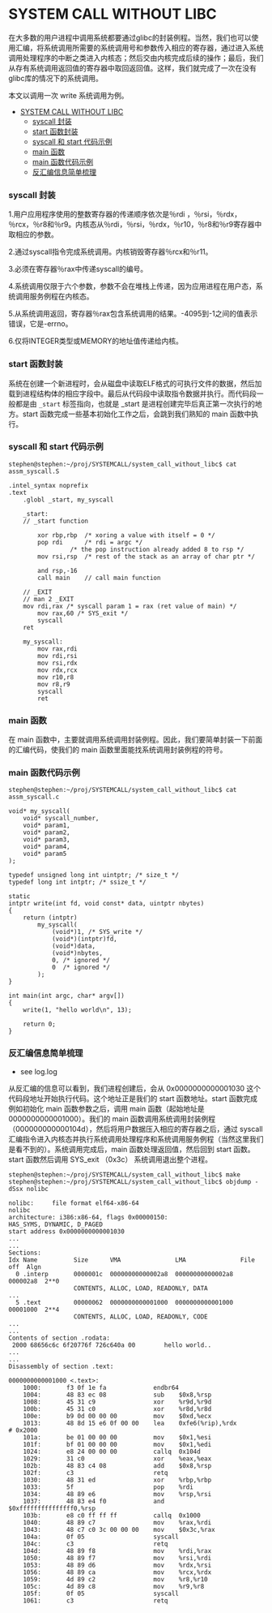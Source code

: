 
SYSTEM CALL WITHOUT LIBC
========================

在大多数的用户进程中调用系统都要通过glibc的封装例程。当然，我们也可以使用汇编，将系统调用所需要的系统调用号和参数传入相应的寄存器，通过进入系统调用处理程序的中断之类进入内核态；然后交由内核完成后续的操作；最后，我们从存有系统调用返回值的寄存器中取回返回值。这样，我们就完成了一次在没有glibc库的情况下的系统调用。


本文以调用一次 write 系统调用为例。


- [SYSTEM CALL WITHOUT LIBC](#system-call-without-libc)
    - [syscall 封装](#syscall-封装)
    - [start 函数封装](#start-函数封装)
    - [syscall 和 start 代码示例](#syscall-和-start-代码示例)
    - [main 函数](#main-函数)
    - [main 函数代码示例](#main-函数代码示例)
    - [反汇编信息简单梳理](#反汇编信息简单梳理)


### syscall 封装

1.用户应用程序使用的整数寄存器的传递顺序依次是％rdi ，％rsi，％rdx，％rcx，％r8和％r9。内核态从％rdi，％rsi，％rdx，％r10，％r8和％r9寄存器中取相应的参数。

2.通过syscall指令完成系统调用。内核销毁寄存器％rcx和％r11。

3.必须在寄存器％rax中传递syscall的编号。

4.系统调用仅限于六个参数，参数不会在堆栈上传递，因为应用进程在用户态，系统调用服务例程在内核态。

5.从系统调用返回，寄存器％rax包含系统调用的结果。-4095到-1之间的值表示错误，它是-errno。

6.仅将INTEGER类型或MEMORY的地址值传递给内核。


### start 函数封装

系统在创建一个新进程时，会从磁盘中读取ELF格式的可执行文件的数据，然后加载到进程结构体的相应字段中。最后从代码段中读取指令数据并执行。而代码段一般都是由 ``` _start ``` 标签指向，也就是 _start 是进程创建完毕后真正第一次执行的地方。start 函数完成一些基本初始化工作之后，会跳到我们熟知的 main 函数中执行。

### syscall 和 start 代码示例

```
stephen@stephen:~/proj/SYSTEMCALL/system_call_without_libc$ cat assm_syscall.S

.intel_syntax noprefix
.text
    .globl _start, my_syscall

    _start:
	// _start function
	
        xor rbp,rbp  /* xoring a value with itself = 0 */
        pop rdi      /* rdi = argc */
        	     /* the pop instruction already added 8 to rsp */
        mov rsi,rsp  /* rest of the stack as an array of char ptr */

        and rsp,-16
        call main    // call main function 

	// _EXIT
	// man 2 _EXIT
	mov rdi,rax /* syscall param 1 = rax (ret value of main) */
        mov rax,60 /* SYS_exit */
        syscall
	ret

    my_syscall:
        mov rax,rdi
        mov rdi,rsi
        mov rsi,rdx
        mov rdx,rcx
        mov r10,r8
        mov r8,r9
        syscall
        ret

```

### main 函数

在 main 函数中，主要就调用系统调用封装例程。因此，我们要简单封装一下前面的汇编代码，使我们的 main 函数里面能找系统调用封装例程的符号。

### main 函数代码示例

```
stephen@stephen:~/proj/SYSTEMCALL/system_call_without_libc$ cat assm_syscall.c

void* my_syscall(
    void* syscall_number,
    void* param1,
    void* param2,
    void* param3,
    void* param4,
    void* param5
);

typedef unsigned long int uintptr; /* size_t */
typedef long int intptr; /* ssize_t */

static
intptr write(int fd, void const* data, uintptr nbytes)
{
    return (intptr)
        my_syscall(
            (void*)1, /* SYS_write */
            (void*)(intptr)fd,
            (void*)data,
            (void*)nbytes,
            0, /* ignored */
            0  /* ignored */
        );
}

int main(int argc, char* argv[])
{
    write(1, "hello world\n", 13);

    return 0;
}

```


### 反汇编信息简单梳理

- see log.log

从反汇编的信息可以看到，我们进程创建后，会从 0x0000000000001030 这个代码段地址开始执行代码。这个地址正是我们的 start 函数地址。start 函数完成例如初始化 main 函数参数之后，调用 main 函数（起始地址是 0000000000001000）。我们的 main 函数调用系统调用封装例程（000000000000104d），然后将用户数据压入相应的寄存器之后，通过 syscall 汇编指令进入内核态并执行系统调用处理程序和系统调用服务例程（当然这里我们是看不到的）。系统调用完成后，main 函数处理返回值，然后回到 start 函数。 start 函数然后调用 SYS_exit （0x3c） 系统调用退出整个进程。

```
stephen@stephen:~/proj/SYSTEMCALL/system_call_without_libc$ make
stephen@stephen:~/proj/SYSTEMCALL/system_call_without_libc$ objdump -dSsx nolibc

nolibc:     file format elf64-x86-64
nolibc
architecture: i386:x86-64, flags 0x00000150:
HAS_SYMS, DYNAMIC, D_PAGED
start address 0x0000000000001030
...
...
Sections:
Idx Name          Size      VMA               LMA               File off  Algn
  0 .interp       0000001c  00000000000002a8  00000000000002a8  000002a8  2**0
                  CONTENTS, ALLOC, LOAD, READONLY, DATA
...
  5 .text         00000062  0000000000001000  0000000000001000  00001000  2**4
                  CONTENTS, ALLOC, LOAD, READONLY, CODE
...
...
Contents of section .rodata:
 2000 68656c6c 6f20776f 726c640a 00        hello world..
...
...
Disassembly of section .text:

0000000000001000 <.text>:
    1000:       f3 0f 1e fa             endbr64
    1004:       48 83 ec 08             sub    $0x8,%rsp
    1008:       45 31 c9                xor    %r9d,%r9d
    100b:       45 31 c0                xor    %r8d,%r8d
    100e:       b9 0d 00 00 00          mov    $0xd,%ecx
    1013:       48 8d 15 e6 0f 00 00    lea    0xfe6(%rip),%rdx        # 0x2000
    101a:       be 01 00 00 00          mov    $0x1,%esi
    101f:       bf 01 00 00 00          mov    $0x1,%edi
    1024:       e8 24 00 00 00          callq  0x104d
    1029:       31 c0                   xor    %eax,%eax
    102b:       48 83 c4 08             add    $0x8,%rsp
    102f:       c3                      retq
    1030:       48 31 ed                xor    %rbp,%rbp
    1033:       5f                      pop    %rdi
    1034:       48 89 e6                mov    %rsp,%rsi
    1037:       48 83 e4 f0             and    $0xfffffffffffffff0,%rsp
    103b:       e8 c0 ff ff ff          callq  0x1000
    1040:       48 89 c7                mov    %rax,%rdi
    1043:       48 c7 c0 3c 00 00 00    mov    $0x3c,%rax
    104a:       0f 05                   syscall
    104c:       c3                      retq
    104d:       48 89 f8                mov    %rdi,%rax
    1050:       48 89 f7                mov    %rsi,%rdi
    1053:       48 89 d6                mov    %rdx,%rsi
    1056:       48 89 ca                mov    %rcx,%rdx
    1059:       4d 89 c2                mov    %r8,%r10
    105c:       4d 89 c8                mov    %r9,%r8
    105f:       0f 05                   syscall
    1061:       c3                      retq

```